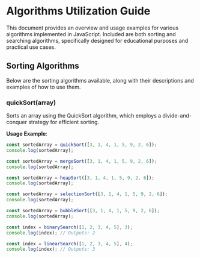 # Algorithms Utilization Guide

This document provides an overview and usage examples for various algorithms implemented in JavaScript. Included are both sorting and searching algorithms, specifically designed for educational purposes and practical use cases.

## Sorting Algorithms

Below are the sorting algorithms available, along with their descriptions and examples of how to use them.

### quickSort(array)
Sorts an array using the QuickSort algorithm, which employs a divide-and-conquer strategy for efficient sorting.

**Usage Example**:
```javascript
const sortedArray = quickSort([3, 1, 4, 1, 5, 9, 2, 6]);
console.log(sortedArray);

const sortedArray = mergeSort([3, 1, 4, 1, 5, 9, 2, 6]);
console.log(sortedArray);

const sortedArray = heapSort([3, 1, 4, 1, 5, 9, 2, 6]);
console.log(sortedArray);

const sortedArray = selectionSort([3, 1, 4, 1, 5, 9, 2, 6]);
console.log(sortedArray);

const sortedArray = bubbleSort([3, 1, 4, 1, 5, 9, 2, 6]);
console.log(sortedArray);

const index = binarySearch([1, 2, 3, 4, 5], 3);
console.log(index); // Outputs: 2

const index = linearSearch([1, 2, 3, 4, 5], 4);
console.log(index); // Outputs: 3

